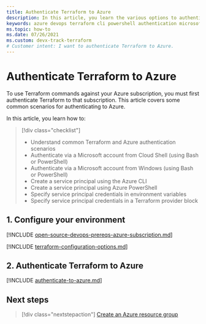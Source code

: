 ```yaml
---
title: Authenticate Terraform to Azure
description: In this article, you learn the various options to authenticate to Azure with a Microsoft Account
keywords: azure devops terraform cli powershell authentication microsoft account subscription environment variables provider block
ms.topic: how-to
ms.date: 07/26/2021
ms.custom: devx-track-terraform
# Customer intent: I want to authenticate Terraform to Azure.
---
```


# Authenticate Terraform to Azure

To use Terraform commands against your Azure subscription, you must first authenticate Terraform to that subscription. This article covers some common scenarios for authenticating to Azure.

In this article, you learn how to:
> [!div class="checklist"]
> * Understand common Terraform and Azure authentication scenarios
> * Authenticate via a Microsoft account from Cloud Shell (using Bash or PowerShell)
> * Authenticate via a Microsoft account from Windows (using Bash or PowerShell)
> * Create a service principal using the Azure CLI
> * Create a service principal using Azure PowerShell
> * Specify service principal credentials in environment variables
> * Specify service principal credentials in a Terraform provider block

## 1. Configure your environment

[!INCLUDE [open-source-devops-prereqs-azure-subscription.md](../includes/open-source-devops-prereqs-azure-subscription.md)]

[!INCLUDE [terraform-configuration-options.md](includes/terraform-configuration-options.md)]

## 2. Authenticate Terraform to Azure

[!INCLUDE [authenticate-to-azure.md](includes/authenticate-to-azure.md)]

## Next steps

> [!div class="nextstepaction"]
> [Create an Azure resource group](create-resource-group.md)